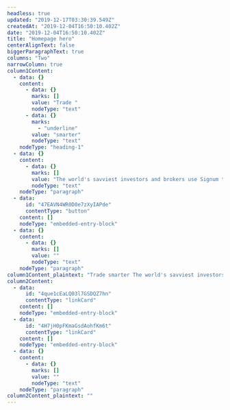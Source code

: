 ```yaml
---
headless: true
updated: "2019-12-17T03:30:39.549Z"
createdAt: "2019-12-04T16:50:10.402Z"
date: "2019-12-04T16:50:10.402Z"
title: "Homepage hero"
centerAlignText: false
biggerParagraphText: true
columns: "Two"
narrowColumn: true
column1Content:
  - data: {}
    content:
      - data: {}
        marks: []
        value: "Trade "
        nodeType: "text"
      - data: {}
        marks:
          - "underline"
        value: "smarter"
        nodeType: "text"
    nodeType: "heading-1"
  - data: {}
    content:
      - data: {}
        marks: []
        value: "The world's savviest investors and brokers use Signum to trade smarter. New insights arrive in microseconds with every market tick. Can you really afford to trade without it?"
        nodeType: "text"
    nodeType: "paragraph"
  - data:
      id: "47EAVN4WR0D0e7zXyIAPde"
      contentType: "button"
    content: []
    nodeType: "embedded-entry-block"
  - data: {}
    content:
      - data: {}
        marks: []
        value: ""
        nodeType: "text"
    nodeType: "paragraph"
column1Content_plaintext: "Trade smarter The world's savviest investors and brokers use Signum to trade smarter. New insights arrive in microseconds with every market tick. Can you really afford to trade without it? "
column2Content:
  - data:
      id: "4que1cEaLQ03l7GSDQZ7hn"
      contentType: "linkCard"
    content: []
    nodeType: "embedded-entry-block"
  - data:
      id: "4H7jH0pFKmaGsdAohfKm6t"
      contentType: "linkCard"
    content: []
    nodeType: "embedded-entry-block"
  - data: {}
    content:
      - data: {}
        marks: []
        value: ""
        nodeType: "text"
    nodeType: "paragraph"
column2Content_plaintext: ""
---
```

